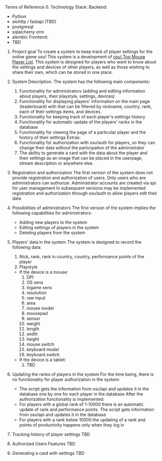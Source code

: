Terms of Reference
0. Technology Stack:
   Backend:
   - Python
   - aiohttp / fastapi (TBD)
   - postgresql 
   - sqlalchemy orm
   - alembic
   Frontend:
   - TBD

1. Project goal
   To create a system to keep track of player settings for the online game osu! This system is a development of [osu! Top Mouse Player List](https://docs.google.com/spreadsheets/d/1EOWc7kf9TdyvT31VfzlY284udUNOrtz0uyRtQ2t4MHY/edit#gid=0). This system is designed for players who want to know about the settings and devices of other players, as well as those wishing to share their own, which can be stored in one place.

2. System Description.
   The system has the following main components:
   1. Functionality for administrators (adding and editing information about players, their playstyle, settings, devices)
   2. Functionality for displaying players' information on the main page (leaderboard) with that can be filtered by nickname, country, rank, each of their settings items, and devices.
   3. Functionality for keeping track of each player's settings history
   4. Functionality for automatic update of the players' ranks in the database
   5. Functionality for viewing the page of a particular player and the history of their settings
   Extras:
   1. Functionality for authorization with osu!auth for players, so they can change their data without the participation of the administrator
   2. The ability to generate a card with the data about the player and their settings as an image that can be placed in the userpage, stream description or anywhere else.

3. Registration and authorization
   The first version of the system does not provide registration and authorization of users. Only users who are administrators can authorize. Administrator accounts are created via api for user management
   In subsequent versions may be implemented registration and authorization through osu!auth to allow players edit their data

4. Possibilities of administrators
   The first version of the system implies the following capabilities for administrators:
   - Adding new players to the system
   - Editing settings of players in the system
   - Deleting players from the system

5. Players' data in the system
   The system is designed to record the following data:
   1. Nick, rank, rank in country, country, performance points of the player
   2. Playstyle
    - If the device is a mouse:
        1. DPI
        2. OS sens
        3. ingame sens
        4. resolution
        5. raw input
        6. area
        7. mouse model
        8. mousepad
        9. sensor
        10. weight
        11. length
        12. width
        13. height
        14. mouse switch
        15. keyboard model
        16. keyboard switch
    - If the device is a tablet:
        1. TBD

6. Updating the ranks of players in the system
   For the time being, there is no functionality for player authorization in the system:
   - The script gets the information from osu!api and updates it in the database one by one for each player in the database
   After the authorization functionality is implemented:
   - For players with a global rank of 1-10000 there is an automatic update of rank and performance points. The script gets information from osu!api and updates it in the database
   - For players with a rank below 10000 the updating of a rank and points of productivity happens only when they log in

7. Tracking history of player settings
   TBD

8. Authorized Users Features
   TBD

9.  Generating a card with settings
   TBD


   